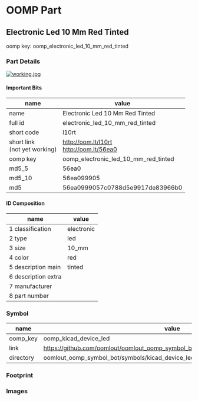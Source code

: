 # OOMP Part  
## Electronic Led 10 Mm Red Tinted  
  
oomp key: oomp_electronic_led_10_mm_red_tinted  
  
### Part Details  
  
[![working.jpg](working_600.jpg)](working.jpg)  
  
#### Important Bits  
| name | value | 
| --- | --- | 
| name | Electronic Led 10 Mm Red Tinted | 
| full id | electronic_led_10_mm_red_tinted | 
| short code | l10rt | 
| short link<br>(not yet working) | http://oom.lt/l10rt<br>http://oom.lt/56ea0 | 
| oomp key | oomp_electronic_led_10_mm_red_tinted | 
| md5_5 | 56ea0 | 
| md5_10 | 56ea099905 | 
| md5 | 56ea0999057c0788d5e9917de83966b0 | 
#### ID Composition  
| name | value | 
| --- | --- | 
| 1 classification | electronic | 
| 2 type | led | 
| 3 size | 10_mm | 
| 4 color | red | 
| 5 description main | tinted | 
| 6 description extra |  | 
| 7 manufacturer |  | 
| 8 part number |  | 
### Symbol  
| name | value | 
| --- | --- | 
| oomp_key | oomp_kicad_device_led | 
| link | https://github.com/oomlout/oomlout_oomp_symbol_bot/tree/main/symbols/kicad_device_led | 
| directory | oomlout_oomp_symbol_bot/symbols/kicad_device_led//working/working.kicad_sym | 
### Footprint  
### Images  
